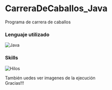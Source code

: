 # CarreraDeCaballos_Java
Programa de carrera de caballos 

### Lenguaje utilizado
![Java](https://img.shields.io/badge/Java-red?style=for-the-badge&labelColor=101010)

### Skills
![Hilos](https://img.shields.io/badge/Hilos-yellow?style=for-the-badge&labelColor=101010)<br>

También uedes ver imagenes de la ejecución<br>
Gracias!!!
